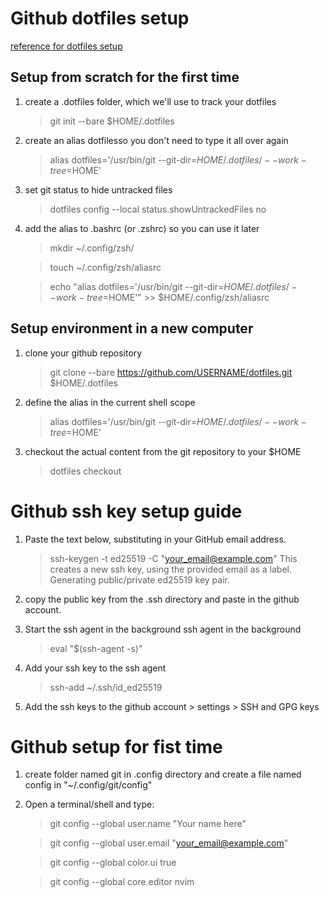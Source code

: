 # Github dotfiles setup

[reference for dotfiles setup](https://antelo.medium.com/how-to-manage-your-dotfiles-with-git-f7aeed8adf8b)

## Setup from scratch for the first time

1. create a .dotfiles folder, which we'll use to track your dotfiles
    > git init --bare $HOME/.dotfiles

2.  create an alias dotfilesso you don't need to type it all over again
    > alias dotfiles='/usr/bin/git --git-dir=$HOME/.dotfiles/ --work-tree=$HOME'

3. set git status to hide untracked files
    > dotfiles config --local status.showUntrackedFiles no

4. add the alias to .bashrc (or .zshrc) so you can use it later
    > mkdir ~/.config/zsh/

    > touch ~/.config/zsh/aliasrc

    > echo "alias dotfiles='/usr/bin/git --git-dir=$HOME/.dotfiles/ --work-tree=$HOME'" >> $HOME/.config/zsh/aliasrc


## Setup environment in a new computer

1. clone your github repository
    > git clone --bare https://github.com/USERNAME/dotfiles.git $HOME/.dotfiles

2. define the alias in the current shell scope
    > alias dotfiles='/usr/bin/git --git-dir=$HOME/.dotfiles/ --work-tree=$HOME'

3.  checkout the actual content from the git repository to your $HOME
    > dotfiles checkout


# Github ssh key setup guide

1. Paste the text below, substituting in your GitHub email address.
    > ssh-keygen -t ed25519 -C "your_email@example.com"
This creates a new ssh key, using the provided email as a label.
    Generating public/private ed25519 key pair.

2. copy the public key from the .ssh directory and paste in the github account.

3. Start the ssh agent in the background ssh agent in the background
    > eval "$(ssh-agent -s)"

4. Add your ssh key to the ssh agent
    > ssh-add ~/.ssh/id_ed25519

5. Add the ssh keys to the github account > settings > SSH and GPG keys

# Github setup for fist time

1. create folder named git in .config directory and create a file named config in "~/.config/git/config"

2. Open a terminal/shell and type:
    > git config --global user.name "Your name here"
    
    > git config --global user.email "your_email@example.com"
    
    > git config --global color.ui true
    
    > git config --global core.editor nvim




